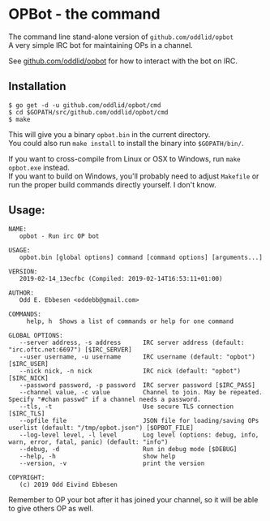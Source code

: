 # OPBot - the command

The command line stand-alone version of `github.com/oddlid/opbot`  
A very simple IRC bot for maintaining OPs in a channel.

See [github.com/oddlid/opbot](../) for how to interact with the bot on IRC.


Installation
------------

```console
$ go get -d -u github.com/oddlid/opbot/cmd
$ cd $GOPATH/src/github.com/oddlid/opbot/cmd
$ make
```
This will give you a binary `opbot.bin` in the current directory.  
You could also run `make install` to install the binary into `$GOPATH/bin/`.

If you want to cross-compile from Linux or OSX to Windows, run `make opbot.exe` instead.  
If you want to build on Windows, you'll probably need to adjust `Makefile` or run the proper build commands directly yourself. I don't know.


Usage:
------
```
NAME:
   opbot - Run irc OP bot

USAGE:
   opbot.bin [global options] command [command options] [arguments...]

VERSION:
   2019-02-14_13ecfbc (Compiled: 2019-02-14T16:53:11+01:00)

AUTHOR:
   Odd E. Ebbesen <oddebb@gmail.com>

COMMANDS:
     help, h  Shows a list of commands or help for one command

GLOBAL OPTIONS:
   --server address, -s address      IRC server address (default: "irc.oftc.net:6697") [$IRC_SERVER]
   --user username, -u username      IRC username (default: "opbot") [$IRC_USER]
   --nick nick, -n nick              IRC nick (default: "opbot") [$IRC_NICK]
   --password password, -p password  IRC server password [$IRC_PASS]
   --channel value, -c value         Channel to join. May be repeated. Specify "#chan passwd" if a channel needs a password.
   --tls, -t                         Use secure TLS connection [$IRC_TLS]
   --opfile file                     JSON file for loading/saving OPs userlist (default: "/tmp/opbot.json") [$OPBOT_FILE]
   --log-level level, -l level       Log level (options: debug, info, warn, error, fatal, panic) (default: "info")
   --debug, -d                       Run in debug mode [$DEBUG]
   --help, -h                        show help
   --version, -v                     print the version

COPYRIGHT:
   (c) 2019 Odd Eivind Ebbesen
```

Remember to OP your bot after it has joined your channel, so it will be able to give others OP as well.
